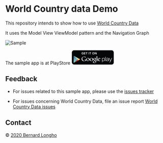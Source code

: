 # World Country data Demo

This repository intends to show how to use [World Country Data](https://github.com/blongho/worldCountryData)

It uses the Model View ViewModel pattern and the Navigation Graph

![Sample](img/animated_gif.gif)

The sample app is at PlayStore
[![Sample at playstore](img/playstore.png)](https://play.google.com/store/apps/details?id=com.blongho.countrydata)

## Feedback
- For issues related to this sample app, please use the [issues tracker](https://github.com/blongho/world-country-data-demo/issues)

- For issues concerning World Country Data, file an issue report [World Country Data issues](https://github.com/blongho/worldCountryData/issues)



## Contact
&copy; [2020 Bernard Longho](mailto:blongho02@gmail.com)
